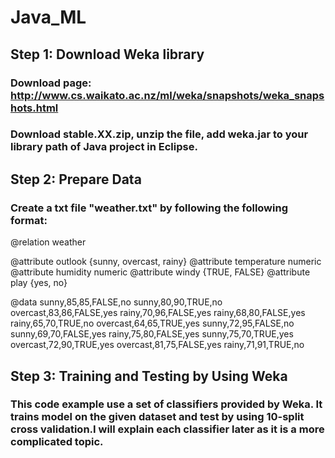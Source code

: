 # Java_ML

## Step 1: Download Weka library
### Download page: http://www.cs.waikato.ac.nz/ml/weka/snapshots/weka_snapshots.html
### Download stable.XX.zip, unzip the file, add weka.jar to your library path of Java project in Eclipse.

## Step 2: Prepare Data
### Create a txt file "weather.txt" by following the following format:
@relation weather

@attribute outlook {sunny, overcast, rainy}
@attribute temperature numeric
@attribute humidity numeric
@attribute windy {TRUE, FALSE}
@attribute play {yes, no}

@data
sunny,85,85,FALSE,no
sunny,80,90,TRUE,no
overcast,83,86,FALSE,yes
rainy,70,96,FALSE,yes
rainy,68,80,FALSE,yes
rainy,65,70,TRUE,no
overcast,64,65,TRUE,yes
sunny,72,95,FALSE,no
sunny,69,70,FALSE,yes
rainy,75,80,FALSE,yes
sunny,75,70,TRUE,yes
overcast,72,90,TRUE,yes
overcast,81,75,FALSE,yes
rainy,71,91,TRUE,no

## Step 3: Training and Testing by Using Weka

### This code example use a set of classifiers provided by Weka. It trains model on the given dataset and test by using 10-split cross validation.I will explain each classifier later as it is a more complicated topic.



